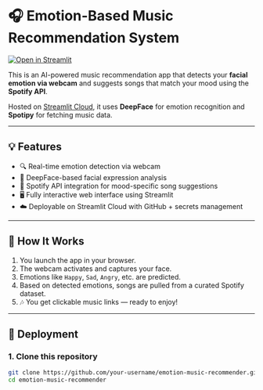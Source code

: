 # 🎧 Emotion-Based Music Recommendation System
[![Open in Streamlit](https://static.streamlit.io/badges/streamlit_badge_black_white.svg)](https://your-app-name.streamlit.app)


This is an AI-powered music recommendation app that detects your **facial emotion via webcam** and suggests songs that match your mood using the **Spotify API**.

Hosted on [Streamlit Cloud](https://streamlit.io/cloud), it uses **DeepFace** for emotion recognition and **Spotipy** for fetching music data.

---

## 💡 Features

- 🔍 Real-time emotion detection via webcam
- 🤖 DeepFace-based facial expression analysis
- 🎵 Spotify API integration for mood-specific song suggestions
- 🖥️ Fully interactive web interface using Streamlit
- ☁️ Deployable on Streamlit Cloud with GitHub + secrets management

---

## 📸 How It Works

1. You launch the app in your browser.
2. The webcam activates and captures your face.
3. Emotions like `Happy`, `Sad`, `Angry`, etc. are predicted.
4. Based on detected emotions, songs are pulled from a curated Spotify dataset.
5. 🎶 You get clickable music links — ready to enjoy!

---

## 🚀 Deployment

### 1. Clone this repository

```bash
git clone https://github.com/your-username/emotion-music-recommender.git
cd emotion-music-recommender
